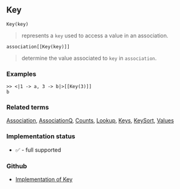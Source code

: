 ## Key

```
Key(key) 
```

> represents a `key` used to access a value in an association. 
 
```
association[[Key(key)]]
```
 
> determine the value associated to `key` in `association`.

### Examples

```
>> <|1 -> a, 3 -> b|>[[Key(3)]]
b
```

### Related terms  
[Association](Association.md), [AssociationQ](AssociationQ.md), [Counts](Counts.md), [Lookup](Lookup.md), [Keys](Keys.md), [KeySort](KeySort.md), [Values](Values.md)






### Implementation status

* &#x2705; - full supported

### Github

* [Implementation of Key](https://github.com/axkr/symja_android_library/blob/master/symja_android_library/matheclipse-core/src/main/java/org/matheclipse/core/builtin/AssociationFunctions.java#L590) 
